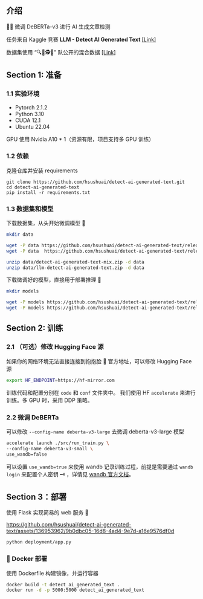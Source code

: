 ## 介绍

🕵️‍♂️ 微调 DeBERTa-v3 进行 AI 生成文章检测

任务来自 Kaggle 竞赛 **LLM - Detect AI Generated Text** [[Link]](https://www.kaggle.com/competitions/llm-detect-ai-generated-text)

数据集使用 “🔍📝🕵️🤖” 队公开的混合数据 [[Link]](https://www.kaggle.com/datasets/conjuring92/ai-bin7-mix-v1)

## Section 1: 准备

### 1.1 实验环境

- Pytorch 2.1.2
- Python 3.10
- CUDA 12.1
- Ubuntu 22.04

GPU 使用 Nvidia A10 * 1（资源有限，项目支持多 GPU 训练）

### 1.2 依赖

克隆仓库并安装 requirements

```
git clone https://github.com/hsushuai/detect-ai-generated-text.git
cd detect-ai-generated-text
pip install -r requirements.txt
```

### 1.3 数据集和模型

下载数据集，从头开始微调模型 🥊

```bash
mkdir data

wget -P data https://github.com/hsushuai/detect-ai-generated-text/releases/download/dataset/detect-ai-generated-text-mix.zip
wget -P data  https://github.com/hsushuai/detect-ai-generated-text/releases/download/dataset/llm-detect-ai-generated-text.zip

unzip data/detect-ai-generated-text-mix.zip -d data
unzip data/llm-detect-ai-generated-text.zip -d data
```

下载微调好的模型，直接用于部署推理 🚀

```bash
mkdir models

wget -P models https://github.com/hsushuai/detect-ai-generated-text/releases/download/models/finetuned-deberta-v3-small-best.pth.tar
wget -P models https://github.com/hsushuai/detect-ai-generated-text/releases/download/models/finetuned-deberta-v3-small-last.pth.tar
```

## Section 2: 训练

### 2.1 （可选）修改 Hugging Face 源

如果你的网络环境无法直接连接到抱抱脸 🫣 官方地址，可以修改 Hugging Face 源

```bash
export HF_ENDPOINT=https://hf-mirror.com
```

训练代码和配置分别在 `code` 和 `conf` 文件夹中。 我们使用 HF `accelerate` 来进行训练。多 GPU 时，采用 DDP 策略。


### 2.2 微调 DeBERTa

可以修改 `--config-name deberta-v3-large` 去微调 deberta-v3-large 模型

```bash
accelerate launch ./src/run_train.py \
--config-name deberta-v3-small \
use_wandb=false
```

可以设置 `use_wandb=true` 来使用 wandb 记录训练过程，前提是需要通过 `wandb login` 来配置个人密钥 🗝️ ，详情见 [wandb 官方文档](https://docs.wandb.ai/)。

## Section 3：部署

使用 Flask 实现简易的 web 服务 🤖



https://github.com/hsushuai/detect-ai-generated-text/assets/136953962/9b0dbc05-16d8-4ad4-9e7d-a16e9576df0d



```bash
python deployment/app.py
```

### 🐳 Docker 部署

使用 Dockerfile 构建镜像，并运行容器

```bash
docker build -t detect_ai_generated_text .
docker run -d -p 5000:5000 detect_ai_generated_text
```
